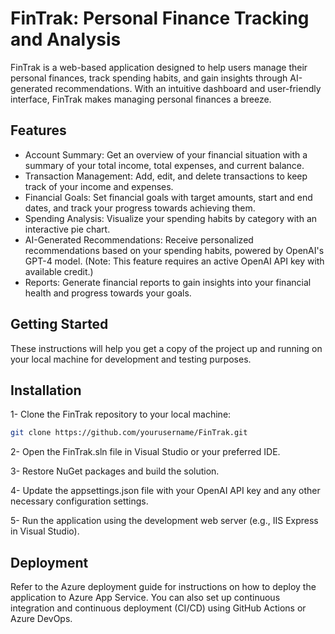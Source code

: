 # FinTrak: Personal Finance Tracking and Analysis

FinTrak is a web-based application designed to help users manage their personal finances, track spending habits, and gain insights through AI-generated recommendations. 
With an intuitive dashboard and user-friendly interface, FinTrak makes managing personal finances a breeze.

## Features
- Account Summary: Get an overview of your financial situation with a summary of your total income, total expenses, and current balance.
- Transaction Management: Add, edit, and delete transactions to keep track of your income and expenses.
- Financial Goals: Set financial goals with target amounts, start and end dates, and track your progress towards achieving them.
- Spending Analysis: Visualize your spending habits by category with an interactive pie chart.
- AI-Generated Recommendations: Receive personalized recommendations based on your spending habits, powered by OpenAI's GPT-4 model. (Note: This feature requires an active OpenAI API key with available credit.)
- Reports: Generate financial reports to gain insights into your financial health and progress towards your goals.

## Getting Started
These instructions will help you get a copy of the project up and running on your local machine for development and testing purposes.

## Installation
1- Clone the FinTrak repository to your local machine:

````bash
git clone https://github.com/yourusername/FinTrak.git
````
2- Open the FinTrak.sln file in Visual Studio or your preferred IDE.

3- Restore NuGet packages and build the solution.

4- Update the appsettings.json file with your OpenAI API key and any other necessary configuration settings.

5- Run the application using the development web server (e.g., IIS Express in Visual Studio).

## Deployment
Refer to the Azure deployment guide for instructions on how to deploy the application to Azure App Service. You can also set up continuous integration and continuous deployment (CI/CD) using GitHub Actions or Azure DevOps.

